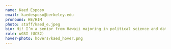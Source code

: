 ```yaml
---
name: Kaed Esposo
email: kaedesposo@berkeley.edu
pronouns: HE/HIM
photo: staff/kaed_e.jpeg
bio: Hi! I’m a senior from Hawaii majoring in political science and data science with an addiction to concerts, NYT games, and coffee.
role: uGSI (UCS2)
hover-photo: hovers/kaed_hover.png
---
```

